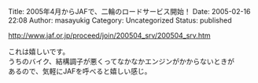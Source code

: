 Title: 2005年4月からJAFで、二輪のロードサービス開始！
Date: 2005-02-16 22:08
Author: masayukig
Category: Uncategorized
Status: published

<http://www.jaf.or.jp/proceed/join/200504_srv/200504_srv.htm>

これは嬉しいです。  
うちのバイク、結構調子が悪くってなかなかエンジンがかからないときが  
あるので、気軽にJAFを呼べると嬉しい感じ。
